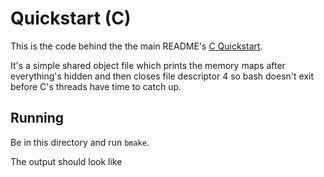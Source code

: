 Quickstart (C)
===============
This is the code behind the the main README's
[C Quickstart](../README.md##quickstart-c).

It's a simple shared object file which prints the memory maps after
everything's hidden and then closes file descriptor 4 so bash doesn't exit
before C's threads have time to catch up.

Running
-------
Be in this directory and run `bmake`.

The output should look like
```
```
